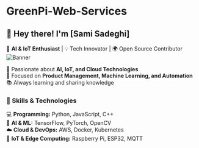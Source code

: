 # GreenPi-Web-Services
## 👋 Hey there! I'm [Sami Sadeghi]  
🔹 **AI & IoT Enthusiast** | 💡 Tech Innovator | 🌍 Open Source Contributor  
![Banner](banner.png)

🚀 Passionate about **AI, IoT, and Cloud Technologies**  
🎯 Focused on **Product Management, Machine Learning, and Automation**  
📚 Always learning and sharing knowledge  

### 🚀 Skills & Technologies  
💻 **Programming:** Python, JavaScript, C++  
🧠 **AI & ML:** TensorFlow, PyTorch, OpenCV  
☁️ **Cloud & DevOps:** AWS, Docker, Kubernetes  
📡 **IoT & Edge Computing:** Raspberry Pi, ESP32, MQTT  
